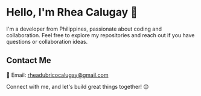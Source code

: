 # Hello, I'm Rhea Calugay 👋

I'm a developer from  Philippines, passionate about coding and collaboration. Feel free to explore my repositories and reach out if you have questions or collaboration ideas.

## Contact Me

📧 Email: rheadubricocalugay@gmail.com

Connect with me, and let's build great things together! 😊

